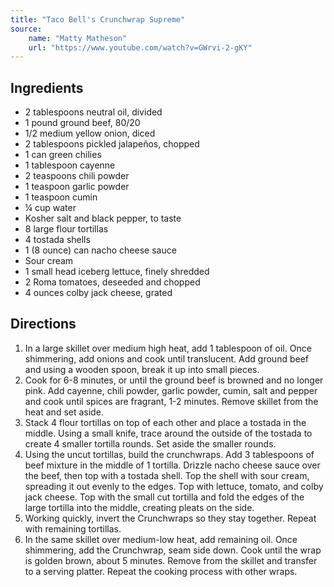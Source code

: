 ```yaml
---
title: "Taco Bell's Crunchwrap Supreme"
source:
    name: "Matty Matheson"
    url: "https://www.youtube.com/watch?v=GWrvi-2-gKY"
---
```


## Ingredients

-   2 tablespoons neutral oil, divided
-   1 pound ground beef, 80/20
-   1/2 medium yellow onion, diced
-   2 tablespoons pickled jalapeños, chopped
-   1 can green chilies
-   1 tablespoon cayenne
-   2 teaspoons chili powder
-   1 teaspoon garlic powder
-   1 teaspoon cumin
-   ¼ cup water
-   Kosher salt and black pepper, to taste
-   8 large flour tortillas
-   4 tostada shells
-   1 (8 ounce) can nacho cheese sauce
-   Sour cream
-   1 small head iceberg lettuce, finely shredded
-   2 Roma tomatoes, deseeded and chopped
-   4 ounces colby jack cheese, grated

## Directions

1. In a large skillet over medium high heat, add 1 tablespoon of oil. Once shimmering, add onions and cook until translucent. Add ground beef and using a wooden spoon, break it up into small pieces.
1. Cook for 6-8 minutes, or until the ground beef is browned and no longer pink. Add cayenne, chili powder, garlic powder, cumin, salt and pepper and cook until spices are fragrant, 1-2 minutes. Remove skillet from the heat and set aside.
1. Stack 4 flour tortillas on top of each other and place a tostada in the middle. Using a small knife, trace around the outside of the tostada to create 4 smaller tortilla rounds. Set aside the smaller rounds.
1. Using the uncut tortillas, build the crunchwraps. Add 3 tablespoons of beef mixture in the middle of 1 tortilla. Drizzle nacho cheese sauce over the beef, then top with a tostada shell. Top the shell with sour cream, spreading it out evenly to the edges. Top with lettuce, tomato, and colby jack cheese. Top with the small cut tortilla and fold the edges of the large tortilla into the middle, creating pleats on the side.
1. Working quickly, invert the Crunchwraps so they stay together. Repeat with remaining tortillas.
1. In the same skillet over medium-low heat, add remaining oil. Once shimmering, add the Crunchwrap, seam side down. Cook until the wrap is golden brown, about 5 minutes. Remove from the skillet and transfer to a serving platter. Repeat the cooking process with other wraps.
